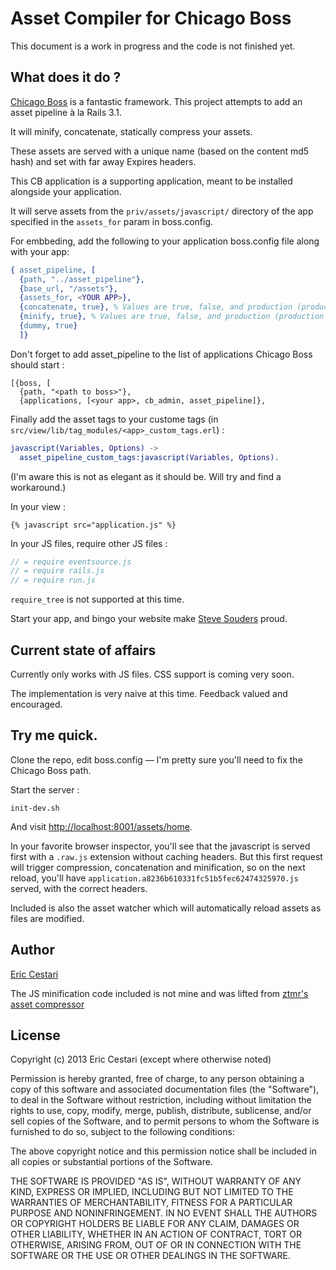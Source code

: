 # Asset Compiler for Chicago Boss

This document is a work in progress and the code is not finished yet.

## What does it do ?

[Chicago Boss](http://chicagoboss.org) is a fantastic framework. This project attempts to add an asset pipeline à la Rails 3.1.

It will minify, concatenate, statically compress your assets.

These assets are served with a unique name (based on the content md5 hash) and set with far away Expires headers.

This CB application is a supporting application, meant to be installed alongside your application.

It will serve assets from the `priv/assets/javascript/` directory of the app specified in the `assets_for` param in boss.config.

For embbeding, add the following to your application boss.config file along with your app:

```erlang
{ asset_pipeline, [
  {path, "../asset_pipeline"},
  {base_url, "/assets"},
  {assets_for, <YOUR APP>},
  {concatenate, true}, % Values are true, false, and production (production is the default)
  {minify, true}, % Values are true, false, and production (production is the default)
  {dummy, true}
  ]}
```

Don't forget to add asset_pipeline to the list of applications Chicago Boss should start :

    [{boss, [
      {path, "<path to boss>"},
      {applications, [<your app>, cb_admin, asset_pipeline]},

Finally add the asset tags to your custome tags (in `src/view/lib/tag_modules/<app>_custom_tags.erl`) :

```erlang
javascript(Variables, Options) ->
  asset_pipeline_custom_tags:javascript(Variables, Options).
```

(I'm aware this is not as elegant as it should be. Will try and find a workaround.)

In your view :

```dtl
{% javascript src="application.js" %}
```

In your JS files, require other JS files :

```javascript
// = require eventsource.js
// = require rails.js
// = require run.js
```

`require_tree` is not supported at this time.

Start your app, and bingo your website make [Steve Souders](http://www.stevesouders.com) proud.

## Current state of affairs

Currently only works with JS files. CSS support is coming very soon.

The implementation is very naive at this time. Feedback valued and encouraged.

## Try me quick.

Clone the repo, edit boss.config — I'm pretty sure you'll need to fix the Chicago Boss path.

Start the server :

    init-dev.sh


And visit [http://localhost:8001/assets/home](http://localhost:8001/assets/home).

In your favorite browser inspector, you'll see that the javascript is served first with a `.raw.js` extension without caching headers. But this first request will trigger compression, concatenation and minification, so on the next reload, you'll have `application.a8236b610331fc51b5fec62474325970.js` served, with the correct headers.

Included is also the asset watcher which will automatically reload assets as files are modified.

## Author

[Eric Cestari](https://twitter.com/cstar) 

The JS minification code included is not mine and was lifted from [ztmr's asset compressor](https://github.com/ztmr/cb_asset_compressor)

## License

Copyright (c) 2013 Eric Cestari (except where otherwise noted)

Permission is hereby granted, free of charge, to any person obtaining a copy
of this software and associated documentation files (the "Software"), to deal
in the Software without restriction, including without limitation the rights
to use, copy, modify, merge, publish, distribute, sublicense, and/or sell
copies of the Software, and to permit persons to whom the Software is
furnished to do so, subject to the following conditions:

The above copyright notice and this permission notice shall be included in
all copies or substantial portions of the Software.

THE SOFTWARE IS PROVIDED "AS IS", WITHOUT WARRANTY OF ANY KIND, EXPRESS OR
IMPLIED, INCLUDING BUT NOT LIMITED TO THE WARRANTIES OF MERCHANTABILITY,
FITNESS FOR A PARTICULAR PURPOSE AND NONINFRINGEMENT. IN NO EVENT SHALL THE
AUTHORS OR COPYRIGHT HOLDERS BE LIABLE FOR ANY CLAIM, DAMAGES OR OTHER
LIABILITY, WHETHER IN AN ACTION OF CONTRACT, TORT OR OTHERWISE, ARISING FROM,
OUT OF OR IN CONNECTION WITH THE SOFTWARE OR THE USE OR OTHER DEALINGS IN
THE SOFTWARE.